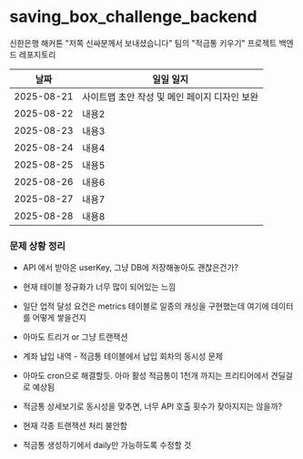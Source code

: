 # saving_box_challenge_backend
신한은행 해커톤 "저쪽 신싸분께서 보내셨습니다" 팀의 "적금통 키우기" 프로젝트 백엔드 레포지토리

| 날짜 | 일일 일지 |
|------|------|
| 2025-08-21    | 사이트맵 초안 작성 및 메인 페이지 디자인 보완 |
| 2025-08-22    | 내용2 |
| 2025-08-23    | 내용3 |
| 2025-08-24    | 내용4 |
| 2025-08-25    | 내용5 |
| 2025-08-26    | 내용6 |
| 2025-08-27    | 내용7 |
| 2025-08-28    | 내용8 |








### 문제 상황 정리

- API 에서 받아온 userKey, 그냥 DB에 저장해놓아도 괜찮은건가?
- 현재 테이블 정규화가 너무 많이 되어있는 느낌
- 일단 업적 달성 요건은 metrics 테이블로 일종의 캐싱을 구현했는데 여기에 데이터를 어떻게 쌓을건지
- 아마도 트리거 or 그냥 트랜잭션

- 계좌 납입 내역 - 적금통 테이블에서 납입 회차의 동시성 문제
- 아마도 cron으로 해결할듯. 아마 활성 적금통이 1천개 까지는 프리티어에서 견딜걸로 예상됨
- 적금통 상세보기로 동시성을 맞추면, 너무 API 호출 횟수가 잦아지지는 않을까?

- 현재 각종 트랜잭션 처리 불안함
- 적금통 생성하기에서 daily만 가능하도록 수정할 것
